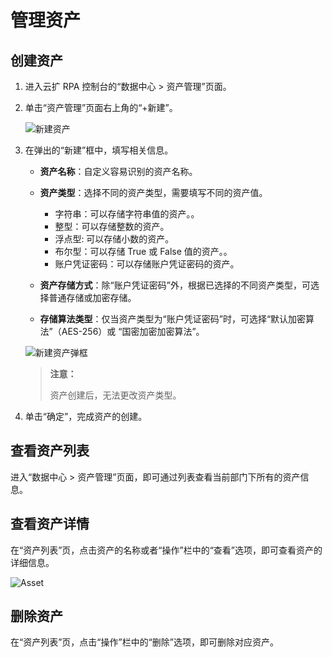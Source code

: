 # 管理资产

## 创建资产

1. 进入云扩 RPA 控制台的“数据中心 > 资产管理”页面。
2. 单击“资产管理”页面右上角的“+新建”。

    ![新建资产](https://docimages.blob.core.chinacloudapi.cn/images/Console/createasset20210923.png)

3. 在弹出的“新建”框中，填写相关信息。

    - **资产名称**：自定义容易识别的资产名称。
    - **资产类型**：选择不同的资产类型，需要填写不同的资产值。

        - 字符串：可以存储字符串值的资产。。
        - 整型：可以存储整数的资产。
        - 浮点型: 可以存储小数的资产。
        - 布尔型：可以存储 True 或 False 值的资产。。
        - 账户凭证密码：可以存储账户凭证密码的资产。

    - **资产存储方式**：除“账户凭证密码”外，根据已选择的不同资产类型，可选择普通存储或加密存储。
    - **存储算法类型**：仅当资产类型为“账户凭证密码”时，可选择“默认加密算法”（AES-256）或 “国密加密加密算法”。

    ![新建资产弹框](https://docimages.blob.core.chinacloudapi.cn/images/Console/testdemoasset20210923.png)

    > **注意：**
    >
    > 资产创建后，无法更改资产类型。

4. 单击“确定”，完成资产的创建。

## 查看资产列表

进入“数据中心 > 资产管理”页面，即可通过列表查看当前部门下所有的资产信息。

## 查看资产详情

在“资产列表”页，点击资产的名称或者“操作”栏中的“查看”选项，即可查看资产的详细信息。

![Asset](https://docimages.blob.core.chinacloudapi.cn/images/Console/assestsviewdetails20210923.png)

## 删除资产

在“资产列表”页，点击“操作”栏中的“删除”选项，即可删除对应资产。
